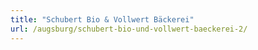 ```yaml
---
title: "Schubert Bio & Vollwert Bäckerei"
url: /augsburg/schubert-bio-und-vollwert-baeckerei-2/
---
```

